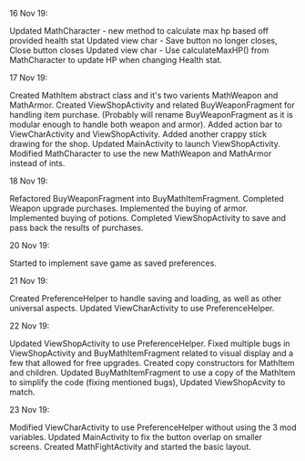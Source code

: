 16 Nov 19:

Updated MathCharacter - new method to calculate max hp based off provided health stat
Updated view char - Save button no longer closes, Close button closes
Updated view char - Use calculateMaxHP() from MathCharacter to update HP when changing Health stat.

17 Nov 19:

Created MathItem abstract class and it's two varients MathWeapon and MathArmor.
Created ViewShopActivity and related BuyWeaponFragment for handling item purchase. (Probably will rename BuyWeaponFragment as it is modular enough to handle both weapon and armor).
Added action bar to ViewCharActivity and ViewShopActivity.
Added another crappy stick drawing for the shop.
Updated MainActivity to launch ViewShopActivity.
Modified MathCharacter to use the new MathWeapon and MathArmor instead of ints. 

18 Nov 19:

Refactored BuyWeaponFragment into BuyMathItemFragment.
Completed Weapon upgrade purchases.
Implemented the buying of armor.
Implemented buying of potions.
Completed ViewShopActivity to save and pass back the results of purchases.

20 Nov 19:

Started to implement save game as saved preferences.

21 Nov 19:

Created PreferenceHelper to handle saving and loading, as well as other universal aspects.
Updated ViewCharActivity to use PreferenceHelper.

22 Nov 19:

Updated ViewShopActivity to use PreferenceHelper.
Fixed multiple bugs in ViewShopActivity and BuyMathItemFragment related to visual display and a few that allowed for free upgrades.
Created copy constructors for MathItem and children.
Updated BuyMathItemFragment to use a copy of the MathItem to simplify the code (fixing mentioned bugs), Updated ViewShopAcvity to match.

23 Nov 19:

Modified ViewCharActivity to use PreferenceHelper without using the 3 mod variables.
Updated MainActivity to fix the button overlap on smaller screens.
Created MathFightActivity and started the basic layout.